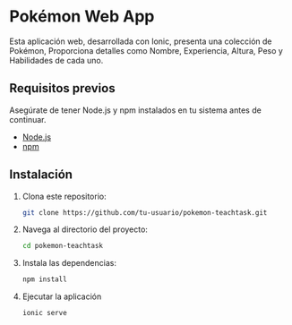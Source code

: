 # Pokémon Web App

Esta aplicación web, desarrollada con Ionic, presenta una colección de Pokémon, Proporciona detalles como Nombre, Experiencia, Altura, Peso y Habilidades de cada uno.

## Requisitos previos

Asegúrate de tener Node.js y npm instalados en tu sistema antes de continuar.

- [Node.js](https://nodejs.org/)
- [npm](https://www.npmjs.com/)

## Instalación

1. Clona este repositorio:

   ```bash
   git clone https://github.com/tu-usuario/pokemon-teachtask.git

2. Navega al directorio del proyecto: 
   ```bash
   cd pokemon-teachtask

3. Instala las dependencias:
   ```bash
   npm install

4. Ejecutar la aplicación
   ```bash
   ionic serve
